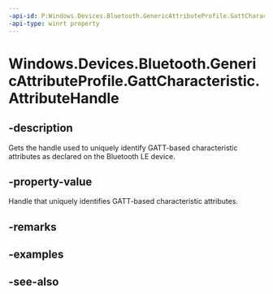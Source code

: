 ----api-id: P:Windows.Devices.Bluetooth.GenericAttributeProfile.GattCharacteristic.AttributeHandle
-api-type: winrt property
---<!-- Property syntaxpublic ushort AttributeHandle { get; }--># Windows.Devices.Bluetooth.GenericAttributeProfile.GattCharacteristic.AttributeHandle## -descriptionGets the handle used to uniquely identify GATT-based characteristic attributes as declared on the Bluetooth LE device.## -property-valueHandle that uniquely identifies GATT-based characteristic attributes.## -remarks## -examples## -see-also